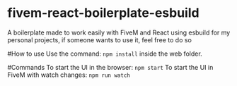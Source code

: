 # fivem-react-boilerplate-esbuild
A boilerplate made to work easily with FiveM and React using esbuild for my personal projects, if someone wants to use it, feel free to do so

#How to use
Use the command: `npm install` inside the web folder.

#Commands
To start the UI in the browser: `npm start`
To start the UI in FiveM with watch changes: `npm run watch`
